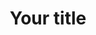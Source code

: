 ---
published: false
title: "Your title"
cover_image: 
description: "Description of the article"
tags: tag1, tag2, tag3
series:
canonical_url:
---
